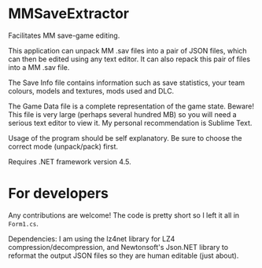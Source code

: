 # MMSaveExtractor
Facilitates MM save-game editing.

This application can unpack MM .sav files into a pair of JSON files, which can then be edited using any text editor. It can also repack this pair of files into a MM .sav file.

The Save Info file contains information such as save statistics, your team colours, models and textures, mods used and DLC.

The Game Data file is a complete representation of the game state. Beware! This file is very large (perhaps several hundred MB) so you will need a serious text editor to view it. My personal recommendation is Sublime Text.

Usage of the program should be self explanatory. Be sure to choose the correct mode (unpack/pack) first.

Requires .NET framework version 4.5.

# For developers

Any contributions are welcome! The code is pretty short so I left it all in `Form1.cs`.

Dependencies: I am using the lz4net library for LZ4 compression/decompression, and Newtonsoft's Json.NET library to reformat the output JSON files so they are human editable (just about).
